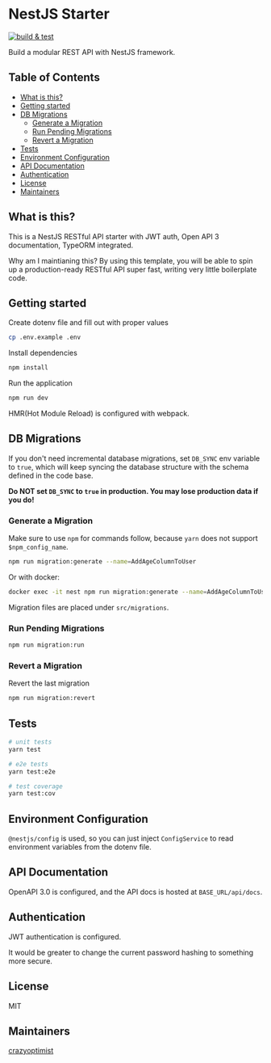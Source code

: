 # NestJS Starter

[![build & test](https://github.com/crazyoptimist/nest-starter/actions/workflows/build.yml/badge.svg)](https://github.com/crazyoptimist/nest-starter/actions/workflows/build.yml)

Build a modular REST API with NestJS framework.

## Table of Contents

- [What is this?](#what-is-this)
- [Getting started](#getting-started)
- [DB Migrations](#db-migrations)
  - [Generate a Migration](#generate-a-migration)
  - [Run Pending Migrations](#run-pending-migrations)
  - [Revert a Migration](#revert-a-migration)
- [Tests](#tests)
- [Environment Configuration](#environment-configuration)
- [API Documentation](#api-documentation)
- [Authentication](#authentication)
- [License](#license)
- [Maintainers](#maintainers)

## What is this?

This is a NestJS RESTful API starter with JWT auth, Open API 3 documentation, TypeORM integrated.

Why am I maintianing this? By using this template, you will be able to spin up a production-ready RESTful API super fast, writing very little boilerplate code.

## Getting started

Create dotenv file and fill out with proper values

```bash
cp .env.example .env
```

Install dependencies

```bash
npm install
```

Run the application

```bash
npm run dev
```

HMR(Hot Module Reload) is configured with webpack.

## DB Migrations

If you don't need incremental database migrations, set `DB_SYNC` env variable to `true`, which will keep syncing the database structure with the schema defined in the code base.

**Do NOT set `DB_SYNC` to `true` in production. You may lose production data if you do!**

### Generate a Migration

Make sure to use `npm` for commands follow, because `yarn` does not support `$npm_config_name`.

```bash
npm run migration:generate --name=AddAgeColumnToUser
```

Or with docker:

```bash
docker exec -it nest npm run migration:generate --name=AddAgeColumnToUser
```

Migration files are placed under `src/migrations`.

### Run Pending Migrations

```bash
npm run migration:run
```

### Revert a Migration

Revert the last migration

```bash
npm run migration:revert
```

## Tests

```bash
# unit tests
yarn test

# e2e tests
yarn test:e2e

# test coverage
yarn test:cov
```

## Environment Configuration

`@nestjs/config` is used, so you can just inject `ConfigService` to read environment variables from the dotenv file.

## API Documentation

OpenAPI 3.0 is configured, and the API docs is hosted at `BASE_URL/api/docs`.

## Authentication

JWT authentication is configured.

It would be greater to change the current password hashing to something more secure.

## License

MIT

## Maintainers

[crazyoptimist](https://crazyoptimist.net)
